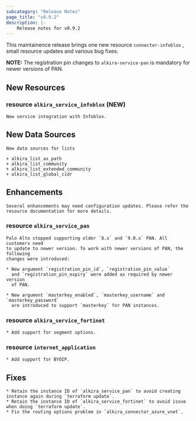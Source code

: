 ```yaml
---
subcategory: "Release Notes"
page_title: "v0.9.2"
description: |-
    Release notes for v0.9.2
---
```


This maintainence release brings one new resource `connector-infoblox`
, small resource updates and various bug fixes.

**NOTE:** The registration pin changes to `alkira-service-pan` is
mandatory for newer versions of PAN.


## New Resources

### resource `alkira_service_infoblox` (**NEW**)

    New service integration with Infoblox.


## New Data Sources

    New data sources for lists

    + alkira_list_as_path
    + alkira_list_community
    + alkira_list_extended_community
    + alkira_list_global_cidr


## Enhancements

    Several enhancements may need configuration updates. Please refer the
    resource documentation for more details.


### resource `alkira_service_pan`

    Palo Alto stopped supporting older `8.x` and `9.0.x` PAN. All customers need
    to update to newer version. To work with newer versions of PAN, the following
    changes were introduced:

    * New argument `registration_pin_id`, `registration_pin_value`
      and `registration_pin_expiry` were added as required by newer version
      of PAN.

    * New argument `masterkey_enabled`, `masterkey_username` and `masterkey_password`
      are introduced to support `masterkey` for PAN instances.

### resource `alkira_service_fortinet`

    * Add support for segment options.

### resource `internet_application`

    * Add support for BYOIP.


## Fixes

    * Retain the instance ID of `alkira_service_pan` to avoid creating instance again during `terraform update`.
    * Retain the instance ID of `alkira_service_fortinet` to avoid issue when doing `terraform update`.
    * Fix the routing options problem in `alkira_connector_azure_vnet`.
